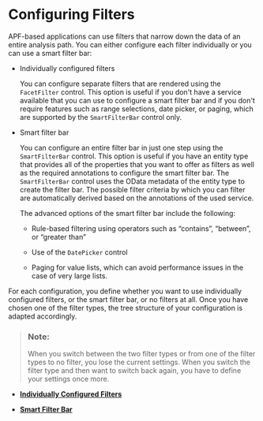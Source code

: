 <!-- loio4393cc4a27374834aad72af92d584601 -->

# Configuring Filters

APF-based applications can use filters that narrow down the data of an entire analysis path. You can either configure each filter individually or you can use a smart filter bar:

-   Individually configured filters

    You can configure separate filters that are rendered using the `FacetFilter` control. This option is useful if you don't have a service available that you can use to configure a smart filter bar and if you don't require features such as range selections, date picker, or paging, which are supported by the `SmartFilterBar` control only.

-   Smart filter bar

    You can configure an entire filter bar in just one step using the `SmartFilterBar` control. This option is useful if you have an entity type that provides all of the properties that you want to offer as filters as well as the required annotations to configure the smart filter bar. The `SmartFilterBar` control uses the OData metadata of the entity type to create the filter bar. The possible filter criteria by which you can filter are automatically derived based on the annotations of the used service.

    The advanced options of the smart filter bar include the following:

    -   Rule-based filtering using operators such as “contains”, “between”, or “greater than”

    -   Use of the `DatePicker` control

    -   Paging for value lists, which can avoid performance issues in the case of very large lists.



For each configuration, you define whether you want to use individually configured filters, or the smart filter bar, or no filters at all. Once you have chosen one of the filter types, the tree structure of your configuration is adapted accordingly.

> ### Note:  
> When you switch between the two filter types or from one of the filter types to no filter, you lose the current settings. When you switch the filter type and then want to switch back again, you have to define your settings once more.

-   **[Individually Configured Filters](individually-configured-filters-f8c73e1.md "")**  

-   **[Smart Filter Bar](smart-filter-bar-594f111.md "")**  


